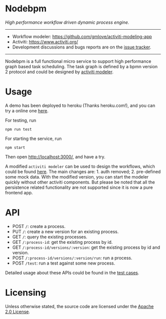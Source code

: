 # Nodebpm

*High performance workflow driven dynamic process engine.*

---

+ Workflow modeler: https://github.com/gmlove/activiti-modeling-app
+ Activiti: https://www.activiti.org/
+ Development discussions and bugs reports are on the [issue tracker](https://github.com/gmlove/nodebpm/issues).

---

Nodebpm is a full functional micro service to support high performance graph based task scheduling. The task graph is defined by a bpmn version 2 protocol and could be designed by [activiti modeler](https://github.com/gmlove/activiti-modeling-app).

# Usage

A demo has been deployed to heroku (Thanks heroku.com!), and you can try a online one [here](https://infinite-dusk-45126.herokuapp.com/).

For testing, run

```shell
npm run test
```

For starting the service, run

```shell
npm start
```

Then open [http://localhost:3000/](http://localhost:3000/), and have a try.

A modified `activiti modeler` can be used to design the workflows, which could be found [here](https://github.com/gmlove/activiti-modeling-app). The main changes are: 1. auth removed; 2. pre-defined some mock data. With the modified version, you can start the modeler quickly without other activiti components. But please be noted that all the persistence related functionality are not supported since it is now a pure frontend app.

# API

- POST `/`: create a process.
- PUT `/`: create a new version for an existing process.
- GET `/`: query the existing processes.
- GET `/:process-id`: get the existing process by id.
- GET `/:process-id/versions/:version`: get the existing process by id and version.
- POST `/:process-id/versions/:version/run`: run a process.
- POST `/test`: run a test against some new process.

Detailed usage about these APIs could be found in the [test cases](https://github.com/gmlove/nodebpm/blob/master/routes/bp.spec.js).

# Licensing
Unless otherwise stated, the source code are licensed under the [Apache 2.0 License](./LICENSE).